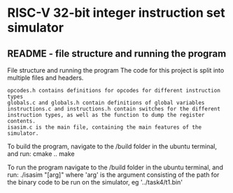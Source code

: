 # RISC-V 32-bit integer instruction set simulator


## README - file structure and running the program

File structure and running the program
The code for this project is split into multiple files and headers.

	opcodes.h contains definitions for opcodes for different instruction types
    globals.c and globals.h contain definitions of global variables
    instructions.c and instructions.h contain switches for the different instruction types, as well as the function to dump the register contents.
    isasim.c is the main file, containing the main features of the simulator.

To build the program, navigate to the /build folder in the ubuntu terminal, and run:
cmake ..
make

To run the program navigate to the /build folder in the ubuntu terminal, and run:
./isasim "[arg]"
where 'arg' is the argument consisting of the path for the binary code to be run on the simulator, eg '../task4/t1.bin'

